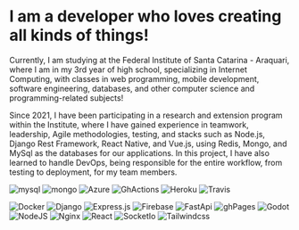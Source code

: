 # I am a developer who loves creating all kinds of things!

Currently, I am studying at the Federal Institute of Santa Catarina - Araquari, where I am in my 3rd year of high school, specializing in Internet Computing, with classes in web programming, mobile development, software engineering, databases, and other computer science and programming-related subjects!

Since 2021, I have been participating in a research and extension program within the Institute, where I have gained experience in teamwork, leadership, Agile methodologies, testing, and stacks such as Node.js, Django Rest Framework, React Native, and Vue.js, using Redis, Mongo, and MySql as the databases for our applications. In this project, I have also learned to handle DevOps, being responsible for the entire workflow, from testing to deployment, for my team members.

![mysql](https://img.shields.io/badge/MySQL-005C84?style=for-the-badge&logo=mysql&logoColor=white)
![mongo](https://img.shields.io/badge/MongoDB-4EA94B?style=for-the-badge&logo=mongodb&logoColor=white)
![Azure](https://img.shields.io/badge/Azure_Functions-0062AD?style=for-the-badge&logo=azure-functions&logoColor=white)
![GhActions](https://img.shields.io/badge/GitHub_Actions-2088FF?style=for-the-badge&logo=github-actions&logoColor=white)
![Heroku](https://img.shields.io/badge/Heroku-430098?style=for-the-badge&logo=heroku&logoColor=white)
![Travis](
https://img.shields.io/badge/travis_CI-3EAAAF?style=for-the-badge&logo=travisci&logoColor=white
)

![Docker](https://img.shields.io/badge/Docker-2CA5E0?style=for-the-badge&logo=docker&logoColor=white)
![Django](https://img.shields.io/badge/Django-092E20?style=for-the-badge&logo=django&logoColor=green)
![Express.js](https://img.shields.io/badge/Express.js-000000?style=for-the-badge&logo=express&logoColor=white)
![Firebase](https://img.shields.io/badge/firebase-ffca28?style=for-the-badge&logo=firebase&logoColor=black)
![FastApi](https://img.shields.io/badge/fastapi-109989?style=for-the-badge&logo=FASTAPI&logoColor=white)
![ghPages](https://img.shields.io/badge/GitHub%20Pages-222222?style=for-the-badge&logo=GitHub%20Pages&logoColor=white)
![Godot](https://img.shields.io/badge/Godot-478CBF?style=for-the-badge&logo=GodotEngine&logoColor=white)
![NodeJS](https://img.shields.io/badge/Node.js-339933?style=for-the-badge&logo=nodedotjs&logoColor=white)
![Nginx](https://img.shields.io/badge/Nginx-009639?style=for-the-badge&logo=nginx&logoColor=white)
![React](https://img.shields.io/badge/React-20232A?style=for-the-badge&logo=react&logoColor=61DAFB)
![SocketIo](https://img.shields.io/badge/Socket.io-010101?&style=for-the-badge&logo=Socket.io&logoColor=white)
![Tailwindcss](https://img.shields.io/badge/Tailwind_CSS-38B2AC?style=for-the-badge&logo=tailwind-css&logoColor=white)











